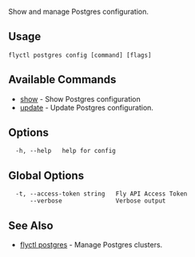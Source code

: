 Show and manage Postgres configuration.


## Usage
~~~
flyctl postgres config [command] [flags]
~~~

## Available Commands
* [show](/docs/flyctl/postgres-config-show/)	 - Show Postgres configuration
* [update](/docs/flyctl/postgres-config-update/)	 - Update Postgres configuration.

## Options

~~~
  -h, --help   help for config
~~~

## Global Options

~~~
  -t, --access-token string   Fly API Access Token
      --verbose               Verbose output
~~~

## See Also

* [flyctl postgres](/docs/flyctl/postgres/)	 - Manage Postgres clusters.


